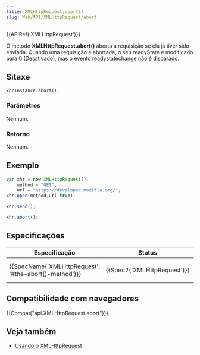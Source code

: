 ```yaml
---
title: XMLHttpRequest.abort()
slug: Web/API/XMLHttpRequest/abort
---
```


{{APIRef('XMLHttpRequest')}}

O método **XMLHttpRequest.abort()** aborta a requisição se ela já tiver sido enviada. Quando uma requisição é abortada, o seu readyState é modificado para 0 (Desativado), mas o evento [readystatechange](/pt-BR/docs/Web/Events/readystatechange) não é disparado.

## Sitaxe

```
xhrInstance.abort();
```

### Parâmetros

Nenhum.

### Retorno

Nenhum.

## Exemplo

```js
var xhr = new XMLHttpRequest(),
    method = "GET",
    url = "https://developer.mozilla.org/";
xhr.open(method,url,true);

xhr.send();

xhr.abort();
```

## Especificações

| Especificação                                                            | Status                               | Comentário             |
| ------------------------------------------------------------------------ | ------------------------------------ | ---------------------- |
| {{SpecName('XMLHttpRequest', '#the-abort()-method')}} | {{Spec2('XMLHttpRequest')}} | WHATWG living standard |

## Compatibilidade com navegadores

{{Compat("api.XMLHttpRequest.abort")}}

## Veja também

- [Usando o XMLHttpRequest](/pt-BR/docs/Web/API/XMLHttpRequest/Usando_XMLHttpRequest)

